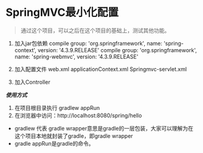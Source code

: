 # SpringMVC最小化配置

> 通过这个项目，可以之后在这个项目的基础上，测试其他功能。
 

1. 加入jar包依赖
	compile group: 'org.springframework', name: 'spring-context', version: '4.3.9.RELEASE'
	compile group: 'org.springframework', name: 'spring-webmvc', version: '4.3.9.RELEASE'

2. 加入配置文件
	web.xml
	applicationContext.xml
	Springmvc-servlet.xml
	
3. 加入Controller

***使用方式***

1. 在项目根目录执行 gradlew appRun
2. 在浏览器中访问：http://localhost:8080/spring/hello
* gradlew 代表 gradle wrapper意思是gradle的一层包装，大家可以理解为在这个项目本地就封装了gradle，即gradle wrapper
*  gradle appRun是gradle的命令。